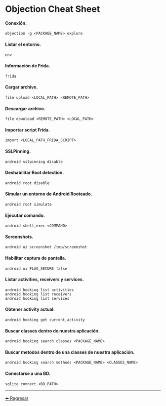 # Objection Cheat Sheet

#### Conexión.
```
objection -g <PACKAGE_NAME> explore
```

#### Listar el entorno.
```
env
```

#### Información de Frida.
```
frida
```

#### Cargar archivo.
```
file upload <LOCAL_PATH> <REMOTE_PATH>
```

#### Descargar archivo.
```
file download <REMOTE_PATH> <LOCAL_PATH> 
```

#### Importar script Frida.
```
import <LOCAL_PATH_FRIDA_SCRIPT>
```

#### SSLPinning.
```
android sslpinning disable
```

#### Deshabilitar Root detection.
```
android root disable
```

#### Simular un entorno de Android Rooteado.
```
android root simulate
```

#### Ejecutar comando.
```
android shell_exec <COMMAND>
```

#### Screenshots.
```
android ui screenshot /tmp/screenshot
```

#### Habilitar captura de pantalla.
```
android ui FLAG_SECURE false
```

#### Listar activities, receivers y services.
```
android hooking list activities
android hooking list receivers
android hooking list services
```

#### Obtener activity actual.
```
android hooking get current_activity
```

#### Buscar classes dentro de nuestra aplicación.
```
android hooking search classes <PACKAGE_NAME>
```

#### Buscar metodos dentro de una classes de nuestra aplicación.
```
android hooking search methods <PACKAGE_NAME> <CLASSES_NAME>
```

#### Conectarse a una BD.
```
sqlite connect <BD_PATH>
```

---

[:arrow_left: Regresar](https://github.com/m4lal0/cheatsheets)